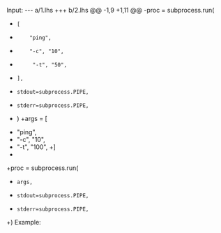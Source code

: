 Input:
--- a/1.lhs
+++ b/2.lhs
@@ -1,9 +1,11 @@
-proc = subprocess.run(
-     [
-         "ping",
-         "-c", "10",
-          "-t", "50",
-     ],
-     stdout=subprocess.PIPE,
-     stderr=subprocess.PIPE,
- )
+args = [
+   "ping",
+   "-c", "10",
+   "-t", "100",
+]
+
+proc = subprocess.run(
+     args,
+     stdout=subprocess.PIPE,
+     stderr=subprocess.PIPE,
+)
Example:

